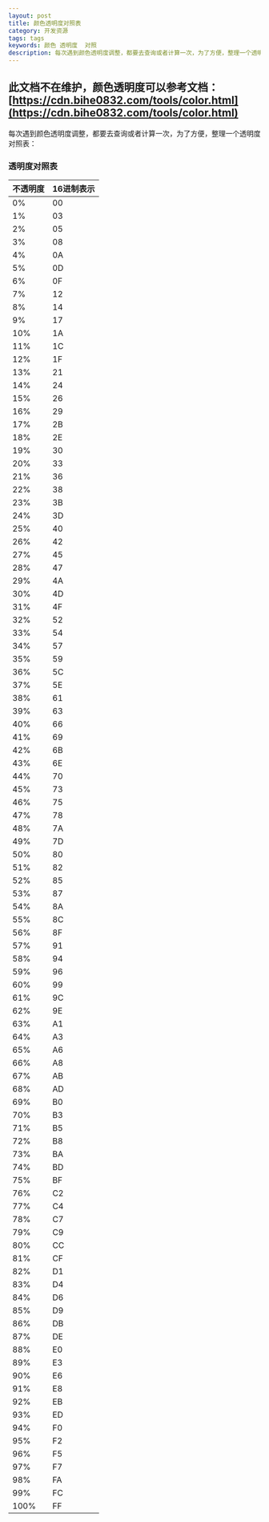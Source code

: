 ```yaml
---
layout: post
title: 颜色透明度对照表
category: 开发资源
tags: tags
keywords: 颜色 透明度  对照
description: 每次遇到颜色透明度调整，都要去查询或者计算一次，为了方便，整理一个透明度对照表
---
```


## 此文档不在维护，颜色透明度可以参考文档：[https://cdn.bihe0832.com/tools/color.html](https://cdn.bihe0832.com/tools/color.html)

每次遇到颜色透明度调整，都要去查询或者计算一次，为了方便，整理一个透明度对照表：


### 透明度对照表

| 不透明度 | 16进制表示 |
|----------|------------|
| 0%       | 00         |
| 1%       | 03         |
| 2%       | 05         |
| 3%       | 08         |
| 4%       | 0A         |
| 5%       | 0D         |
| 6%       | 0F         |
| 7%       | 12         |
| 8%       | 14         |
| 9%       | 17         |
| 10%      | 1A         |
| 11%      | 1C         |
| 12%      | 1F         |
| 13%      | 21         |
| 14%      | 24         |
| 15%      | 26         |
| 16%      | 29         |
| 17%      | 2B         |
| 18%      | 2E         |
| 19%      | 30         |
| 20%      | 33         |
| 21%      | 36         |
| 22%      | 38         |
| 23%      | 3B         |
| 24%      | 3D         |
| 25%      | 40         |
| 26%      | 42         |
| 27%      | 45         |
| 28%      | 47         |
| 29%      | 4A         |
| 30%      | 4D         |
| 31%      | 4F         |
| 32%      | 52         |
| 33%      | 54         |
| 34%      | 57         |
| 35%      | 59         |
| 36%      | 5C         |
| 37%      | 5E         |
| 38%      | 61         |
| 39%      | 63         |
| 40%      | 66         |
| 41%      | 69         |
| 42%      | 6B         |
| 43%      | 6E         |
| 44%      | 70         |
| 45%      | 73         |
| 46%      | 75         |
| 47%      | 78         |
| 48%      | 7A         |
| 49%      | 7D         |
| 50%      | 80         |
| 51%      | 82         |
| 52%      | 85         |
| 53%      | 87         |
| 54%      | 8A         |
| 55%      | 8C         |
| 56%      | 8F         |
| 57%      | 91         |
| 58%      | 94         |
| 59%      | 96         |
| 60%      | 99         |
| 61%      | 9C         |
| 62%      | 9E         |
| 63%      | A1         |
| 64%      | A3         |
| 65%      | A6         |
| 66%      | A8         |
| 67%      | AB         |
| 68%      | AD         |
| 69%      | B0         |
| 70%      | B3         |
| 71%      | B5         |
| 72%      | B8         |
| 73%      | BA         |
| 74%      | BD         |
| 75%      | BF         |
| 76%      | C2         |
| 77%      | C4         |
| 78%      | C7         |
| 79%      | C9         |
| 80%      | CC         |
| 81%      | CF         |
| 82%      | D1         |
| 83%      | D4         |
| 84%      | D6         |
| 85%      | D9         |
| 86%      | DB         |
| 87%      | DE         |
| 88%      | E0         |
| 89%      | E3         |
| 90%      | E6         |
| 91%      | E8         |
| 92%      | EB         |
| 93%      | ED         |
| 94%      | F0         |
| 95%      | F2         |
| 96%      | F5         |
| 97%      | F7         |
| 98%      | FA         |
| 99%      | FC         |
| 100%     | FF         |